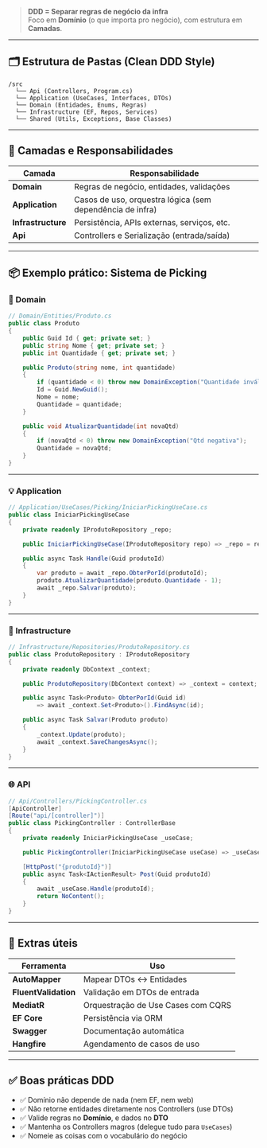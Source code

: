 > **DDD = Separar regras de negócio da infra**  
> Foco em **Domínio** (o que importa pro negócio), com estrutura em **Camadas**.

---

## 🗂 Estrutura de Pastas (Clean DDD Style)

```
/src
  └── Api (Controllers, Program.cs)
  └── Application (UseCases, Interfaces, DTOs)
  └── Domain (Entidades, Enums, Regras)
  └── Infrastructure (EF, Repos, Services)
  └── Shared (Utils, Exceptions, Base Classes)
```

---

## 🔑 Camadas e Responsabilidades

| Camada        | Responsabilidade                                     |
|---------------|-------------------------------------------------------|
| **Domain**     | Regras de negócio, entidades, validações              |
| **Application**| Casos de uso, orquestra lógica (sem dependência de infra) |
| **Infrastructure** | Persistência, APIs externas, serviços, etc.        |
| **Api**         | Controllers e Serialização (entrada/saída)           |

---

## 📦 Exemplo prático: Sistema de Picking

### 🧱 Domain

```csharp
// Domain/Entities/Produto.cs
public class Produto
{
    public Guid Id { get; private set; }
    public string Nome { get; private set; }
    public int Quantidade { get; private set; }

    public Produto(string nome, int quantidade)
    {
        if (quantidade < 0) throw new DomainException("Quantidade inválida");
        Id = Guid.NewGuid();
        Nome = nome;
        Quantidade = quantidade;
    }

    public void AtualizarQuantidade(int novaQtd)
    {
        if (novaQtd < 0) throw new DomainException("Qtd negativa");
        Quantidade = novaQtd;
    }
}
```

---

### 💡 Application

```csharp
// Application/UseCases/Picking/IniciarPickingUseCase.cs
public class IniciarPickingUseCase
{
    private readonly IProdutoRepository _repo;

    public IniciarPickingUseCase(IProdutoRepository repo) => _repo = repo;

    public async Task Handle(Guid produtoId)
    {
        var produto = await _repo.ObterPorId(produtoId);
        produto.AtualizarQuantidade(produto.Quantidade - 1);
        await _repo.Salvar(produto);
    }
}
```

---

### 💾 Infrastructure

```csharp
// Infrastructure/Repositories/ProdutoRepository.cs
public class ProdutoRepository : IProdutoRepository
{
    private readonly DbContext _context;

    public ProdutoRepository(DbContext context) => _context = context;

    public async Task<Produto> ObterPorId(Guid id)
        => await _context.Set<Produto>().FindAsync(id);

    public async Task Salvar(Produto produto)
    {
        _context.Update(produto);
        await _context.SaveChangesAsync();
    }
}
```

---

### 🌐 API

```csharp
// Api/Controllers/PickingController.cs
[ApiController]
[Route("api/[controller]")]
public class PickingController : ControllerBase
{
    private readonly IniciarPickingUseCase _useCase;

    public PickingController(IniciarPickingUseCase useCase) => _useCase = useCase;

    [HttpPost("{produtoId}")]
    public async Task<IActionResult> Post(Guid produtoId)
    {
        await _useCase.Handle(produtoId);
        return NoContent();
    }
}
```

---

## 🧰 Extras úteis

| Ferramenta     | Uso |
|----------------|-----|
| **AutoMapper** | Mapear DTOs ↔ Entidades |
| **FluentValidation** | Validação em DTOs de entrada |
| **MediatR**    | Orquestração de Use Cases com CQRS |
| **EF Core**    | Persistência via ORM |
| **Swagger**    | Documentação automática |
| **Hangfire**   | Agendamento de casos de uso |

---

## ✅ Boas práticas DDD

- ✅ Domínio não depende de nada (nem EF, nem web)
- ✅ Não retorne entidades diretamente nos Controllers (use DTOs)
- ✅ Valide regras no **Domínio**, e dados no **DTO**
- ✅ Mantenha os Controllers magros (delegue tudo para `UseCases`)
- ✅ Nomeie as coisas com o vocabulário do negócio
